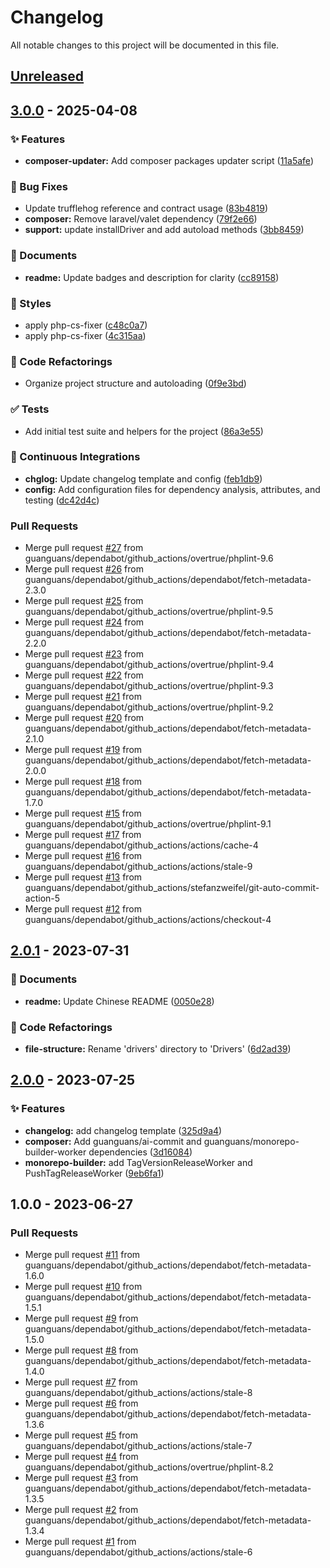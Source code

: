 <!--- BEGIN HEADER -->
# Changelog

All notable changes to this project will be documented in this file.
<!--- END HEADER -->

<a name="unreleased"></a>
## [Unreleased]


<a name="3.0.0"></a>
## [3.0.0] - 2025-04-08
### ✨ Features
- **composer-updater:** Add composer packages updater script ([11a5afe](https://github.com/guanguans/valet-drivers/commit/11a5afe))

### 🐞 Bug Fixes
- Update trufflehog reference and contract usage ([83b4819](https://github.com/guanguans/valet-drivers/commit/83b4819))
- **composer:** Remove laravel/valet dependency ([79f2e66](https://github.com/guanguans/valet-drivers/commit/79f2e66))
- **support:** update installDriver and add autoload methods ([3bb8459](https://github.com/guanguans/valet-drivers/commit/3bb8459))

### 📖 Documents
- **readme:** Update badges and description for clarity ([cc89158](https://github.com/guanguans/valet-drivers/commit/cc89158))

### 🎨 Styles
- apply php-cs-fixer ([c48c0a7](https://github.com/guanguans/valet-drivers/commit/c48c0a7))
- apply php-cs-fixer ([4c315aa](https://github.com/guanguans/valet-drivers/commit/4c315aa))

### 💅 Code Refactorings
- Organize project structure and autoloading ([0f9e3bd](https://github.com/guanguans/valet-drivers/commit/0f9e3bd))

### ✅ Tests
- Add initial test suite and helpers for the project ([86a3e55](https://github.com/guanguans/valet-drivers/commit/86a3e55))

### 🤖 Continuous Integrations
- **chglog:** Update changelog template and config ([feb1db9](https://github.com/guanguans/valet-drivers/commit/feb1db9))
- **config:** Add configuration files for dependency analysis, attributes, and testing ([dc42d4c](https://github.com/guanguans/valet-drivers/commit/dc42d4c))

### Pull Requests
- Merge pull request [#27](https://github.com/guanguans/valet-drivers/issues/27) from guanguans/dependabot/github_actions/overtrue/phplint-9.6
- Merge pull request [#26](https://github.com/guanguans/valet-drivers/issues/26) from guanguans/dependabot/github_actions/dependabot/fetch-metadata-2.3.0
- Merge pull request [#25](https://github.com/guanguans/valet-drivers/issues/25) from guanguans/dependabot/github_actions/overtrue/phplint-9.5
- Merge pull request [#24](https://github.com/guanguans/valet-drivers/issues/24) from guanguans/dependabot/github_actions/dependabot/fetch-metadata-2.2.0
- Merge pull request [#23](https://github.com/guanguans/valet-drivers/issues/23) from guanguans/dependabot/github_actions/overtrue/phplint-9.4
- Merge pull request [#22](https://github.com/guanguans/valet-drivers/issues/22) from guanguans/dependabot/github_actions/overtrue/phplint-9.3
- Merge pull request [#21](https://github.com/guanguans/valet-drivers/issues/21) from guanguans/dependabot/github_actions/overtrue/phplint-9.2
- Merge pull request [#20](https://github.com/guanguans/valet-drivers/issues/20) from guanguans/dependabot/github_actions/dependabot/fetch-metadata-2.1.0
- Merge pull request [#19](https://github.com/guanguans/valet-drivers/issues/19) from guanguans/dependabot/github_actions/dependabot/fetch-metadata-2.0.0
- Merge pull request [#18](https://github.com/guanguans/valet-drivers/issues/18) from guanguans/dependabot/github_actions/dependabot/fetch-metadata-1.7.0
- Merge pull request [#15](https://github.com/guanguans/valet-drivers/issues/15) from guanguans/dependabot/github_actions/overtrue/phplint-9.1
- Merge pull request [#17](https://github.com/guanguans/valet-drivers/issues/17) from guanguans/dependabot/github_actions/actions/cache-4
- Merge pull request [#16](https://github.com/guanguans/valet-drivers/issues/16) from guanguans/dependabot/github_actions/actions/stale-9
- Merge pull request [#13](https://github.com/guanguans/valet-drivers/issues/13) from guanguans/dependabot/github_actions/stefanzweifel/git-auto-commit-action-5
- Merge pull request [#12](https://github.com/guanguans/valet-drivers/issues/12) from guanguans/dependabot/github_actions/actions/checkout-4


<a name="2.0.1"></a>
## [2.0.1] - 2023-07-31
### 📖 Documents
- **readme:** Update Chinese README ([0050e28](https://github.com/guanguans/valet-drivers/commit/0050e28))

### 💅 Code Refactorings
- **file-structure:** Rename 'drivers' directory to 'Drivers' ([6d2ad39](https://github.com/guanguans/valet-drivers/commit/6d2ad39))


<a name="2.0.0"></a>
## [2.0.0] - 2023-07-25
### ✨ Features
- **changelog:** add changelog template ([325d9a4](https://github.com/guanguans/valet-drivers/commit/325d9a4))
- **composer:** Add guanguans/ai-commit and guanguans/monorepo-builder-worker dependencies ([3d16084](https://github.com/guanguans/valet-drivers/commit/3d16084))
- **monorepo-builder:** add TagVersionReleaseWorker and PushTagReleaseWorker ([9eb6fa1](https://github.com/guanguans/valet-drivers/commit/9eb6fa1))


<a name="1.0.0"></a>
## 1.0.0 - 2023-06-27
### Pull Requests
- Merge pull request [#11](https://github.com/guanguans/valet-drivers/issues/11) from guanguans/dependabot/github_actions/dependabot/fetch-metadata-1.6.0
- Merge pull request [#10](https://github.com/guanguans/valet-drivers/issues/10) from guanguans/dependabot/github_actions/dependabot/fetch-metadata-1.5.1
- Merge pull request [#9](https://github.com/guanguans/valet-drivers/issues/9) from guanguans/dependabot/github_actions/dependabot/fetch-metadata-1.5.0
- Merge pull request [#8](https://github.com/guanguans/valet-drivers/issues/8) from guanguans/dependabot/github_actions/dependabot/fetch-metadata-1.4.0
- Merge pull request [#7](https://github.com/guanguans/valet-drivers/issues/7) from guanguans/dependabot/github_actions/actions/stale-8
- Merge pull request [#6](https://github.com/guanguans/valet-drivers/issues/6) from guanguans/dependabot/github_actions/dependabot/fetch-metadata-1.3.6
- Merge pull request [#5](https://github.com/guanguans/valet-drivers/issues/5) from guanguans/dependabot/github_actions/actions/stale-7
- Merge pull request [#4](https://github.com/guanguans/valet-drivers/issues/4) from guanguans/dependabot/github_actions/overtrue/phplint-8.2
- Merge pull request [#3](https://github.com/guanguans/valet-drivers/issues/3) from guanguans/dependabot/github_actions/dependabot/fetch-metadata-1.3.5
- Merge pull request [#2](https://github.com/guanguans/valet-drivers/issues/2) from guanguans/dependabot/github_actions/dependabot/fetch-metadata-1.3.4
- Merge pull request [#1](https://github.com/guanguans/valet-drivers/issues/1) from guanguans/dependabot/github_actions/actions/stale-6


[Unreleased]: https://github.com/guanguans/valet-drivers/compare/3.0.0...HEAD
[3.0.0]: https://github.com/guanguans/valet-drivers/compare/2.0.1...3.0.0
[2.0.1]: https://github.com/guanguans/valet-drivers/compare/2.0.0...2.0.1
[2.0.0]: https://github.com/guanguans/valet-drivers/compare/1.0.0...2.0.0
